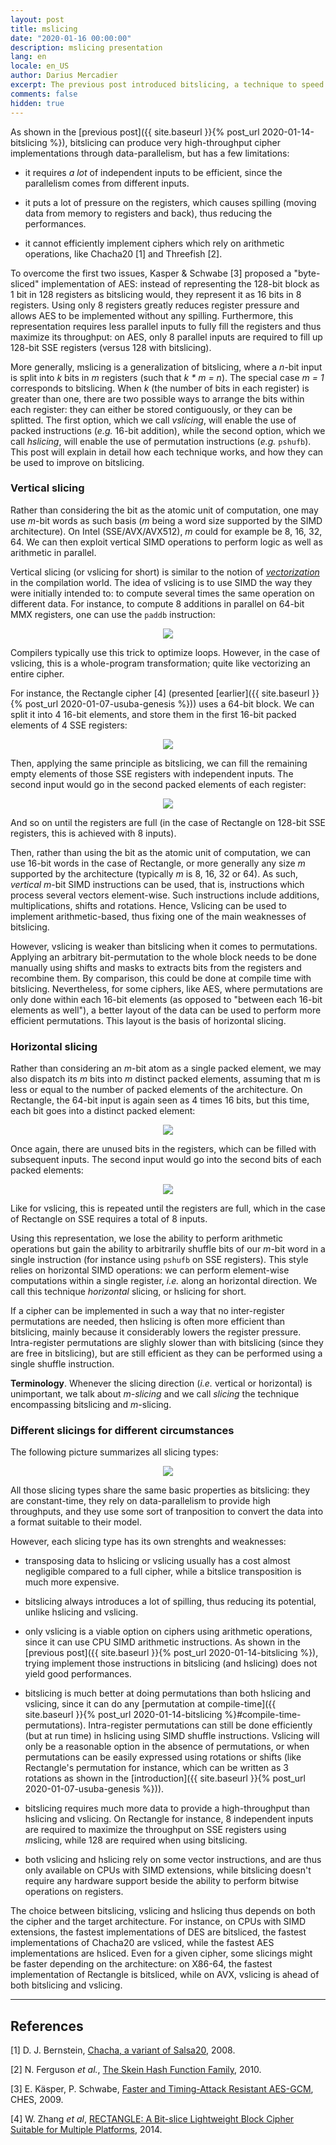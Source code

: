 ```yaml
---
layout: post
title: mslicing
date: "2020-01-16 00:00:00"
description: mslicing presentation
lang: en
locale: en_US
author: Darius Mercadier
excerpt: The previous post introduced bitslicing, a technique to speed up cipher implementations by introducing huge amounts of data-parallelism. However, this technique cannot be applied on ciphers relying on arithmetic operations, puts a lot of pressure on registers, and requires a lot of independent inputs to be efficient. In order to overcome those issues, we propose a generalization of bitslicing called mslicing. Msliced codes use much fewer registers than bitsliced ones, and can fully exploit the capabilities of SIMD extensions.
comments: false
hidden: true
---
```



<!--
Introduction
 - limitations bitslicing
   + parallelism
   + register pressure
   + arithmetics
 - K&S byteslice AES
   + 16x8 instead of 1x128
   + less register pressure
   + less parallelism
 - 2 data layouts
   + vslicing, allows arithmetics
   + hslicing allows permutations
-->

As shown in the [previous post]({{ site.baseurl }}{% post_url
2020-01-14-bitslicing %}), bitslicing can produce very
high-throughput cipher implementations through data-parallelism, but
has a few limitations:

 - it requires _a lot_ of independent inputs to be efficient, since
   the parallelism comes from different inputs.
   
 - it puts a lot of pressure on the registers, which causes spilling
   (moving data from memory to registers and back), thus reducing the
   performances.

 - it cannot efficiently implement ciphers which rely on arithmetic
   operations, like Chacha20 [1] and Threefish [2].


To overcome the first two issues, Kasper & Schwabe [3] proposed a
"byte-sliced" implementation of AES: instead of representing the
128-bit block as 1 bit in 128 registers as bitslicing would, they
represent it as 16 bits in 8 registers. Using only 8 registers greatly
reduces register pressure and allows AES to be implemented without any
spilling. Furthermore, this representation requires less parallel
inputs to fully fill the registers and thus maximize its throughput:
on AES, only 8 parallel inputs are required to fill up 128-bit SSE
registers (versus 128 with bitslicing).


More generally, mslicing is a generalization of bitslicing, where a
_n_-bit input is split into _k_ bits in _m_ registers (such that _k *
m = n_). The special case _m = 1_ corresponds to bitslicing. When _k_
(the number of bits in each register) is greater than one, there are
two possible ways to arrange the bits within each register: they can
either be stored contiguously, or they can be splitted. The first
option, which we call _vslicing_, will enable the use of packed
instructions (_e.g._ 16-bit addition), while the second option, which
we call _hslicing_, will enable the use of permutation instructions
(_e.g._ `pshufb`). This post will explain in detail how each technique
works, and how they can be used to improve on bitslicing.


<!--
Vertical slicing
 - =~ vectorization?
 - bits are packed together
   * example: Rectangle (re-use slide from PLDI)
 - can use arithmetic operations
 - best implems of Serpent and Chacha use Vslicing
-->
### Vertical slicing

Rather than considering the bit as the atomic unit of computation, one
may use _m_-bit words as such basis (_m_ being a word size supported
by the SIMD architecture). On Intel (SSE/AVX/AVX512), _m_ could for
example be 8, 16, 32, 64. We can then exploit vertical SIMD operations
to perform logic as well as arithmetic in parallel. 

Vertical slicing (or vslicing for short) is similar to the notion of
[_vectorization_](https://en.wikipedia.org/wiki/Automatic_vectorization)
in the compilation world. The idea of vslicing is to use SIMD the way
they were initially intended to: to compute several times the same
operation on different data. For instance, to compute 8 additions in
parallel on 64-bit MMX registers, one can use the `paddb` instruction:

<p align="center">
<img src="{{ site.baseurl }}/assets/images/blog/paddb-small.png">
</p>

Compilers typically use this trick to optimize loops. However, in the
case of vslicing, this is a whole-program transformation; quite like
vectorizing an entire cipher.

For instance, the Rectangle cipher [4] (presented [earlier]({{
site.baseurl }}{% post_url 2020-01-07-usuba-genesis %})) uses a 64-bit
block. We can split it into 4 16-bit elements, and store them in the
first 16-bit packed elements of 4 SSE registers:

<p align="center">
<img src="{{ site.baseurl }}/assets/images/blog/vslicing_oneway_small.png">
</p>

Then, applying the same principle as bitslicing, we can fill the
remaining empty elements of those SSE registers with independent
inputs. The second input would go in the second packed elements of
each register:

<p align="center">
<img src="{{ site.baseurl }}/assets/images/blog/vslicing_twoway_small.png">
</p>

And so on until the registers are full (in the case of Rectangle on
128-bit SSE registers, this is achieved with 8 inputs).

Then, rather than using the bit as the atomic unit of computation, we
can use 16-bit words in the case of Rectangle, or more generally any
size _m_ supported by the architecture (typically _m_ is 8, 16, 32 or
64). As such, _vertical_ _m_-bit SIMD instructions can be used, that
is, instructions which process several vectors element-wise. Such
instructions include additions, multiplications, shifts and
rotations. Hence, Vslicing can be used to implement arithmetic-based,
thus fixing one of the main weaknesses of bitslicing.

However, vslicing is weaker than bitslicing when it comes to
permutations. Applying an arbitrary bit-permutation to the whole block
needs to be done manually using shifts and masks to extracts bits from
the registers and recombine them. By comparison, this could be done at
compile time with bitslicing. Nevertheless, for some ciphers, like
AES, where permutations are only done within each 16-bit elements (as
opposed to "between each 16-bit elements as well"), a better layout of
the data can be used to perform more efficient permutations. This
layout is the basis of horizontal slicing.


<!--
Horizontal slicing
 - cf example from previous paragraph
 - bits are splitted within the registers
 - still cannot use arithmetic
 - can use permutations
   + example? (eg, vpshufb on AES's shiftrows?)
 - best implementations of AES use hslicing
-->
### Horizontal slicing

Rather than considering an _m_-bit atom as a single packed element, we
may also dispatch its _m_ bits into _m_ distinct packed elements,
assuming that m is less or equal to the number of packed elements of
the architecture. On Rectangle, the 64-bit input is again seen as 4
times 16 bits, but this time, each bit goes into a distinct packed
element:

<p align="center">
<img src="{{ site.baseurl }}/assets/images/blog/hslicing_oneway_small.png">
</p>

Once again, there are unused bits in the registers, which can be
filled with subsequent inputs. The second input would go into the
second bits of each packed elements:

<p align="center">
<img src="{{ site.baseurl }}/assets/images/blog/hslicing_twoway_small.png">
</p>

Like for vslicing, this is repeated until the registers are full,
which in the case of Rectangle on SSE requires a total of 8 inputs.


Using this representation, we lose the ability to perform arithmetic
operations but gain the ability to arbitrarily shuffle bits of our
_m_-bit word in a single instruction (for instance using `pshufb` on
SSE registers). This style relies on horizontal SIMD operations: we
can perform element-wise computations within a single register, _i.e._
along an horizontal direction. We call this technique _horizontal_
slicing, or hslicing for short. 

If a cipher can be implemented in such a way that no inter-register
permutations are needed, then hslicing is often more efficient than
bitslicing, mainly because it considerably lowers the register
pressure. Intra-register permutations are slighly slower than with
bitslicing (since they are free in bitslicing), but are still
efficient as they can be performed using a single shuffle instruction.


**Terminology**. Whenever the slicing direction (_i.e._ vertical or
horizontal) is unimportant, we talk about _m-slicing_ and we call
_slicing_ the technique encompassing bitslicing and _m_-slicing.



<!--
Slicings comparison
 - same basis: constant-time, data-parallelism, transpostion
 - strengths/weaknesses:
   + transposition
     * vslicing cheap
     * hslicing somewhat cheap
     * bitslicing expensive
   + register pressure
   + arithmetics
   + permutations
     * bitslicing: compile-time
     * hslicing: pshufb
   + parallelism required
     * bitslicing needs _a lot_ of data
   + CPU SIMD instructions
     * mslicing only with SIMD instructions
-->

### Different slicings for different circumstances

The following picture summarizes all slicing types:


<p align="center">
<img src="{{ site.baseurl }}/assets/images/blog/slicings_small.png">
</p>

All those slicing types share the same basic properties as bitslicing:
they are constant-time, they rely on data-parallelism to provide high
throughputs, and they use some sort of tranposition to convert the
data into a format suitable to their model.

However, each slicing type has its own strenghts and weaknesses:

 - transposing data to hslicing or vslicing usually has a cost almost
   negligible compared to a full cipher, while a bitslice
   transposition is much more expensive.
   
 - bitslicing always introduces a lot of spilling, thus reducing its
   potential, unlike hslicing and vslicing.
   
 - only vslicing is a viable option on ciphers using arithmetic
   operations, since it can use CPU SIMD arithmetic instructions. As
   shown in the [previous post]({{ site.baseurl }}{% post_url
   2020-01-14-bitslicing %}), trying implement those instructions in
   bitslicing (and hslicing) does not yield good performances.
   
 - bitslicing is much better at doing permutations than both hslicing
   and vslicing, since it can do any [permutation at compile-time]({{
   site.baseurl }}{% post_url 2020-01-14-bitslicing
   %}#compile-time-permutations). Intra-register permutations can
   still be done efficiently (but at run time) in hslicing using SIMD
   shuffle instructions. Vslicing will only be a reasonable option in
   the absence of permutations, or when permutations can be easily
   expressed using rotations or shifts (like Rectangle's permutation
   for instance, which can be written as 3 rotations as shown in the
   [introduction]({{ site.baseurl }}{% post_url
   2020-01-07-usuba-genesis %})).
   
 - bitslicing requires much more data to provide a high-throughput
   than hslicing and vslicing. On Rectangle for instance, 8
   independent inputs are required to maximize the throughput on SSE
   registers using <i>m</i>slicing, while 128 are required when using
   bitslicing.

 - both vslicing and hslicing rely on some vector instructions, and
   are thus only available on CPUs with SIMD extensions, while
   bitslicing doesn't require any hardware support beside the ability
   to perform bitwise operations on registers.

<!-- 
Conclusion
 - slicing choice depends on cipher & architecture
 - DES: bitslice
 - Chacha20: vslice
 - AES: hslice
 - Rectangle:
   + SIMD: vslice
   + no-SIMD: bitslice
   + no transpo: vslice/hslice
-->
The choice between bitslicing, vslicing and hslicing thus depends on
both the cipher and the target architecture. For instance, on CPUs
with SIMD extensions, the fastest implementations of DES are
bitsliced, the fastest implementations of Chacha20 are vsliced, while
the fastest AES implementations are hsliced. Even for a given cipher,
some slicings might be faster depending on the architecture: on
X86-64, the fastest implementation of Rectangle is bitsliced, while on
AVX, vslicing is ahead of both bitslicing and vslicing.



---

## References

[1] D. J. Bernstein, [Chacha, a variant of Salsa20](https://cr.yp.to/chacha/chacha-20080128.pdf), 2008.

[2] N. Ferguson _et al._, [The Skein Hash Function Family](https://www.schneier.com/academic/paperfiles/skein1.3.pdf), 2010.

[3] E. Käsper, P. Schwabe, [Faster and Timing-Attack Resistant AES-GCM](https://www.esat.kuleuven.be/cosic/publications/article-1261.pdf), CHES, 2009.

[4] W. Zhang _et al_, [RECTANGLE: A Bit-slice Lightweight Block Cipher Suitable for Multiple Platforms](https://eprint.iacr.org/2014/084.pdf), 2014.

